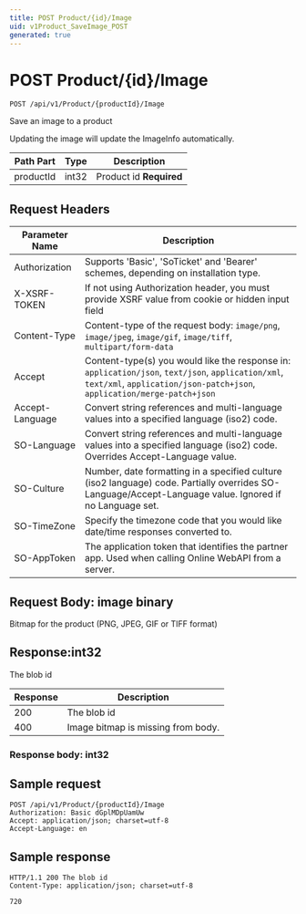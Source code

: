 ```yaml
---
title: POST Product/{id}/Image
uid: v1Product_SaveImage_POST
generated: true
---
```


# POST Product/{id}/Image

```http
POST /api/v1/Product/{productId}/Image
```

Save an image to a product


Updating the image will update the ImageInfo automatically.





| Path Part | Type | Description |
|-----------|------|-------------|
| productId | int32 | Product id **Required** |



## Request Headers

| Parameter Name | Description |
|----------------|-------------|
| Authorization  | Supports 'Basic', 'SoTicket' and 'Bearer' schemes, depending on installation type. |
| X-XSRF-TOKEN   | If not using Authorization header, you must provide XSRF value from cookie or hidden input field |
| Content-Type | Content-type of the request body: `image/png`, `image/jpeg`, `image/gif`, `image/tiff`, `multipart/form-data` |
| Accept         | Content-type(s) you would like the response in: `application/json`, `text/json`, `application/xml`, `text/xml`, `application/json-patch+json`, `application/merge-patch+json` |
| Accept-Language | Convert string references and multi-language values into a specified language (iso2) code. |
| SO-Language | Convert string references and multi-language values into a specified language (iso2) code. Overrides Accept-Language value. |
| SO-Culture | Number, date formatting in a specified culture (iso2 language) code. Partially overrides SO-Language/Accept-Language value. Ignored if no Language set. |
| SO-TimeZone | Specify the timezone code that you would like date/time responses converted to. |
| SO-AppToken | The application token that identifies the partner app. Used when calling Online WebAPI from a server. |

## Request Body: image binary

Bitmap for the product (PNG, JPEG, GIF or TIFF format) 


## Response:int32

The blob id

| Response | Description |
|----------------|-------------|
| 200 | The blob id |
| 400 | Image bitmap is missing from body. |

### Response body: int32


## Sample request

```http!
POST /api/v1/Product/{productId}/Image
Authorization: Basic dGplMDpUamUw
Accept: application/json; charset=utf-8
Accept-Language: en
```

## Sample response

```http_
HTTP/1.1 200 The blob id
Content-Type: application/json; charset=utf-8

720
```